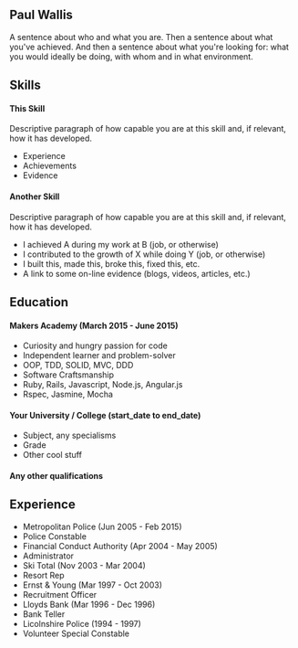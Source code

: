 ## Paul Wallis

A sentence about who and what you are. Then a sentence about what you've achieved. And then a sentence about what you're looking for: what you would ideally be doing, with whom and in what environment.

## Skills

#### This Skill

Descriptive paragraph of how capable you are at this skill and, if relevant, how it has developed.

- Experience
- Achievements
- Evidence

#### Another Skill

Descriptive paragraph of how capable you are at this skill and, if relevant, how it has developed.

- I achieved A during my work at B (job, or otherwise)
- I contributed to the growth of X while doing Y (job, or otherwise)
- I built this, made this, broke this, fixed this, etc.
- A link to some on-line evidence (blogs, videos, articles, etc.)

## Education

#### Makers Academy (March 2015 - June 2015)

- Curiosity and hungry passion for code
- Independent learner and problem-solver
- OOP, TDD, SOLID, MVC, DDD
- Software Craftsmanship
- Ruby, Rails, Javascript, Node.js, Angular.js
- Rspec, Jasmine, Mocha

#### Your University / College (start_date to end_date)

- Subject, any specialisms
- Grade
- Other cool stuff

#### Any other qualifications

## Experience

- Metropolitan Police (Jun 2005 - Feb 2015)    
- Police Constable
- Financial Conduct Authority (Apr 2004 - May 2005)   
- Administrator
- Ski Total (Nov 2003 - Mar 2004)
- Resort Rep
- Ernst & Young (Mar 1997 - Oct 2003)
- Recruitment Officer
- Lloyds Bank (Mar 1996 - Dec 1996)
- Bank Teller
- Licolnshire Police (1994 - 1997)
- Volunteer Special Constable
